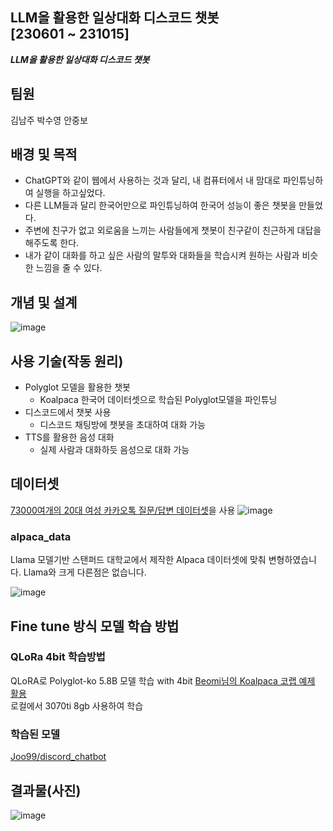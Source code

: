 ## LLM을 활용한 일상대화 디스코드 챗봇<br/>[230601 ~ 231015]
_**LLM을 활용한 일상대화 디스코드 챗봇**_

## 팀원
김남주 박수영 안중보

## 배경 및 목적
- ChatGPT와 같이 웹에서 사용하는 것과 달리, 내 컴퓨터에서 내 맘대로 파인튜닝하여 실행을 하고싶었다.
- 다른 LLM들과 달리 한국어만으로 파인튜닝하여 한국어 성능이 좋은 챗봇을 만들었다.
- 주변에 친구가 없고 외로움을 느끼는 사람들에게 챗봇이 친구같이 친근하게 대답을 해주도록 한다.
- 내가 같이 대화를 하고 싶은 사람의 말투와 대화들을 학습시켜 원하는 사람과 비슷한 느낌을 줄 수 있다.

## 개념 및 설계
![image](https://github.com/zoo3323/Discord_Chatbot/assets/95582592/6e81ec92-6aa3-4580-9bc5-353d3c2b17dd)

## 사용 기술(작동 원리)
- Polyglot 모델을 활용한 챗봇
  - Koalpaca 한국어 데이터셋으로 학습된 Polyglot모델을 파인튜닝
- 디스코드에서 챗봇 사용
  - 디스코드 채팅방에 챗봇을 초대하여 대화 가능
- TTS를 활용한 음성 대화
  - 실제 사람과 대화하듯 음성으로 대화 가능


## 데이터셋

[73000여개의 20대 여성 카카오톡 질문/답변 데이터셋](https://github.com/Ludobico/KakaoChatData)을 사용
![image](https://github.com/zoo3323/Discord_Chatbot/assets/95582592/26dae378-1c4e-4911-b6cc-014bacbffc8e)
### alpaca_data
Llama 모델기반 스탠퍼드 대학교에서 제작한 Alpaca 데이터셋에 맞춰 변형하였습니다.
Llama와 크게 다른점은 없습니다.

![image](https://github.com/zoo3323/Discord_Chatbot/assets/95582592/127e3ff6-2047-474b-93ce-ad46ade047ee)


## Fine tune 방식 모델 학습 방법
### QLoRa 4bit 학습방법
QLoRA로 Polyglot-ko 5.8B 모델 학습 with 4bit
[Beomi님의 Koalpaca 코랩 예제 활용](https://github.com/Beomi/KoAlpaca#fine-tune-%EB%B0%A9%EC%8B%9D-%EB%AA%A8%EB%8D%B8-%ED%95%99%EC%8A%B5-%EB%B0%A9%EB%B2%95)<br/>
로컬에서 3070ti 8gb 사용하여 학습

### 학습된 모델
[Joo99/discord_chatbot](https://huggingface.co/Joo99/discord_chatbot/tree/main)

## 결과물(사진)
![image](https://github.com/zoo3323/Discord_Chatbot/assets/95582592/8e35df90-b853-43e3-a6be-a87107469824)

